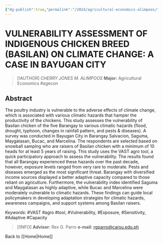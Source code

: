 ```yaml
---
{"dg-publish":true,"permalink":"/2024/agricultural-economics-alimpoos/"}
---
```


# VULNERABILITY ASSESSMENT OF INDIGENOUS CHICKEN BREED (BASILAN) ON CLIMATE CHANGE: A CASE IN BAYUGAN CITY

> [!AUTHOR] *CHERRY JONES M. ALIMPOOS*
> **Major:** Agricultural Economics #agecon
## Abstract
The poultry industry is vulnerable to the adverse effects of climate change, which is associated with various climatic hazards that hamper the productivity of the chickens. This study assesses the vulnerability of Basilan chicken of the five Barangay to various climatic hazards (flood, drought, typhoon, changes in rainfall pattern, and pests & diseases). A survey was conducted in Bayugan City in Barangay Salvacion, Saguma, Maygatasan, Bucac, and Marcelina. The respondents are selected based on snowball samplng who are raisers of Basilan chicken with a minimum of 10 heads for at least 5 years of raising. This study uses the VAST agro tool, a quick participatory approach to assess the vulnerability. The results found that all Barangay experienced these hazards over the past decade, however, exposure levels ranged from very rare to moderate. Pests and diseases emerged as the most significant threat. Barangay with diversified income sources displayed a better adaptive capacity compared to those reliant on agriculture. Furthermore, the vulnerability index identified Saguma and Maygatasan as highly adaptive, while Bucac and Marcelina were moderately vulnerable to climatic hazards. These findings can guide local policymakers in developing adaptation strategies for climatic hazards, awareness campaigns, and support systems among Basilan raisers.

*Keywords*: #VAST #agro #tool, #Vulnerability, #Exposure, #Sensitivity, #Adaptive #Capacity

> [!INFO] **Adviser:** Rex G. Parro
> **e-mail:** rgparro@carsu.edu.ph

Back to [[Home\|Home]]